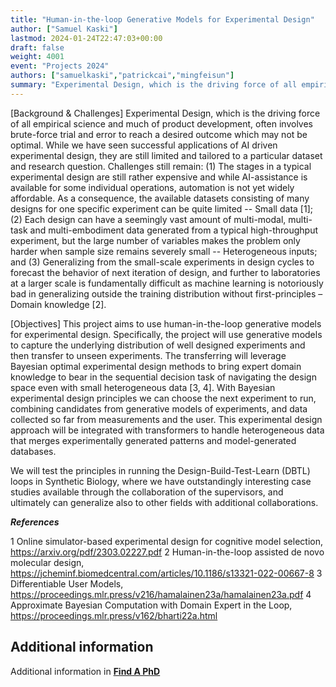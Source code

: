 ```yaml
---
title: "Human-in-the-loop Generative Models for Experimental Design"
author: ["Samuel Kaski"]
lastmod: 2024-01-24T22:47:03+00:00
draft: false
weight: 4001
event: "Projects 2024"
authors: ["samuelkaski","patrickcai","mingfeisun"]
summary: "Experimental Design, which is the driving force of all empirical science and much of product development, involves brute-force trial and error to reach a desired outcome. While we have seen successful applications of AI driven experimental design, they are still faced with the challenges of small data, heterogeneous inputs, and domain knowledge. This project aims to use human-in-the-loop generative models to tackle these challenges. We will test the principles in running the Design-Build-Test-Learn (DBTL) loops in Synthetic Biology through the collaboration of the supervisors."
---
```


[Background & Challenges] Experimental Design, which is the driving force of all empirical science and much of product development, often involves brute-force trial and error to reach a desired outcome which may not be optimal. While we have seen successful applications of AI driven experimental design, they are still limited and tailored to a particular dataset and research question. Challenges still remain: (1) The stages in a typical experimental design are still rather expensive and while AI-assistance is available for some individual operations, automation is not yet widely affordable. As a consequence, the available datasets consisting of many designs for one specific experiment can be quite limited -- Small data [1]; (2) Each design can have a seemingly vast amount of multi-modal, multi-task and multi-embodiment data generated from a typical high-throughput experiment, but the large number of variables makes the problem only harder when sample size remains severely small -- Heterogeneous inputs; and (3) Generalizing from the small-scale experiments in design cycles to forecast the behavior of next iteration of design, and further to laboratories at a larger scale is fundamentally difficult as machine learning is notoriously bad in generalizing outside the training distribution without first-principles – Domain knowledge [2].
 
[Objectives] This project aims to use human-in-the-loop generative models for experimental design. Specifically, the project will use generative models to capture the underlying distribution of well designed experiments and then transfer to unseen experiments. The transferring will leverage 
Bayesian optimal experimental design methods to bring expert domain knowledge to bear in the sequential decision task of navigating the design space even with small heterogeneous data [3, 4]. With Bayesian experimental design principles we can choose the next experiment to run, combining candidates from generative models of experiments, and data collected so far from measurements and the user. This experimental design approach will be integrated with transformers to handle heterogeneous data that merges experimentally generated patterns and model-generated databases. 

We will test the principles in running the Design-Build-Test-Learn (DBTL)  loops in Synthetic Biology, where we have outstandingly interesting case studies available through the collaboration of the supervisors, and ultimately can generalize also to other fields with additional collaborations.


***References***

1 Online simulator-based experimental design for cognitive model selection, https://arxiv.org/pdf/2303.02227.pdf 
2 Human-in-the-loop assisted de novo molecular design, https://jcheminf.biomedcentral.com/articles/10.1186/s13321-022-00667-8 
3 Differentiable User Models, https://proceedings.mlr.press/v216/hamalainen23a/hamalainen23a.pdf 
4 Approximate Bayesian Computation with Domain Expert in the Loop, https://proceedings.mlr.press/v162/bharti22a.html 


## Additional information

Additional information in [**Find A PhD**](https://www.findaphd.com/phds/project/human-in-the-loop-generative-models-for-experimental-design/?p168697)

